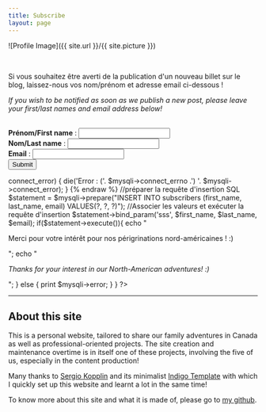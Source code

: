 ```yaml
---
title: Subscribe
layout: page
---
```


![Profile Image]({{ site.url }}/{{ site.picture }})

<br>
<p>Si vous souhaitez être averti de la publication d'un nouveau billet sur le blog, laissez-nous vos nom/prénom et adresse email ci-dessous !</p>
<p><i> If you wish to be notified as soon as we publish a new post, please leave your first/last names and email address below!</i></p>
<br>

  <form method="post" action="">
    <b>Prénom/First name</b> : <input type="text" size="20" name="first_name" />
    <br />
    <b>Nom/Last name</b> : <input type="text" size="20" name="last_name" />
    <br />
    <b>Email</b> : <input type="email" size="20" name="email" />
    <br />
    <input type="submit" value="Submit">
  </form>

  <?php
    // Check script started by a form
    if ($_SERVER["REQUEST_METHOD"] == "POST") {
      //identifiants mysql
      $host = "localhost";
      $username = "DB_ADMIN";
      $password = "DB_@DMIN_P@SS!";
      $database = "BLOG";
      $first_name = $_POST["first_name"];
      $last_name = $_POST["last_name"];
      $email = $_POST["email"];

      if (!isset($first_name)){
        die("S'il vous plaît entrez votre prénom/Please enter your first name");
      }
      if (!isset($last_name)){
        die("S'il vous plaît entrez votre nom/Please enter your last name");
      }
      if (!isset($email) || !filter_var($email, FILTER_VALIDATE_EMAIL)){
        die("S'il vous plaît entrez votre adresse e-mail/Please enter your email address");
      }
      //Ouvrir une nouvelle connexion au serveur MySQL
      $mysqli = new mysqli($host, $username, $password, $database);

      {% raw %}
      //Afficher toute erreur de connexion
      if ($mysqli->connect_error) {
        die('Error : ('. $mysqli->connect_errno .') '. $mysqli->connect_error);
      }
      {% endraw %}
      //préparer la requête d'insertion SQL
      $statement = $mysqli->prepare("INSERT INTO subscribers (first_name, last_name, email) VALUES(?, ?, ?)");
      //Associer les valeurs et exécuter la requête d'insertion
      $statement->bind_param('sss', $first_name, $last_name, $email);

      if($statement->execute()){
        echo "<p>Merci pour votre intérêt pour nos périgrinations nord-américaines ! :) </p>";
        echo "<p><i>Thanks for your interest in our North-American adventures! :) </i></p>";
      }
      else {
        print $mysqli->error;
      }
    }
  ?>


---
<h2>About this site</h2>
<p>This is a personal website, tailored to share our family adventures in Canada as well as professional-oriented projects. The site creation and maintenance overtime is in itself one of these projects, involving the five of us, especially in the content production!</p>

<p>Many thanks to <a href="https://github.com/sergiokopplin/">Sergio Kopplin</a> and its minimalist <a href="https://github.com/sergiokopplin/indigo">Indigo Template</a> with which I quickly set up this website and learnt a lot in the same time!

To know more about this site and what it is made of, please go to <a href="https://github.com/flelain">my github</a>.
